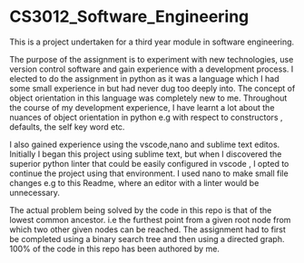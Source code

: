 # CS3012_Software_Engineering

This is a project undertaken for a third year module in software engineering.

The purpose of the assignment is to experiment with new technologies, use version control software and gain experience with a development process. I elected to do the assignment in python as it was a language which I had some small experience in but had never dug too deeply into. The concept of object orientation in this language was completely new to me. Throughout the course of my development experience, I have learnt a lot about the nuances of object orientation in python e.g with respect to constructors , defaults, the self key word etc.

I also gained experience using the vscode,nano and sublime text editos. Initially I began this project using sublime text, but when I discovered the superior python linter that could be easily configured in vscode , I opted to continue the project using that environment. I used nano to make small file changes e.g to this Readme, where an editor with a linter would be unnecessary.

The actual problem being solved by the code in this repo is that of the lowest common ancestor. i.e the furthest point from a given root node from which two other given nodes can be reached. The assignment had to first be completed using a binary search tree and then using a directed graph. 100% of the code in this repo has been authored by me.
